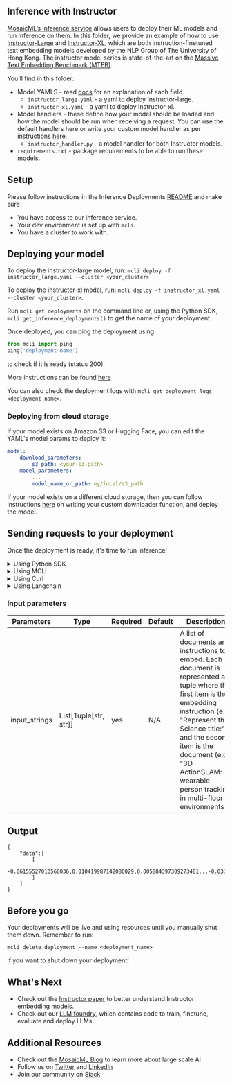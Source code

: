 ## Inference with Instructor

[MosaicML’s inference service](https://www.mosaicml.com/blog/inference-launch) allows users to deploy their ML models and run inference on them. In this folder, we provide an example of how to use [Instructor-Large](https://huggingface.co/hkunlp/instructor-large) and [Instructor-XL](https://huggingface.co/hkunlp/instructor-xl), which are both instruction-finetuned text embedding models developed by the NLP Group of The University of Hong Kong. The instructor model series is state-of-the-art on the [Massive Text Embedding Benchmark (MTEB)](https://huggingface.co/blog/mteb).


You’ll find in this folder:

- Model YAMLS - read [docs](https://docs.mosaicml.com/projects/mcli/en/latest/inference/inference_schema.html) for an explanation of each field.
    - `instructor_large.yaml` - a yaml to deploy Instructor-large.
    - `instructor_xl.yaml` - a yaml to deploy Instructor-xl.
- Model handlers - these define how your model should be loaded and how the model should be run when receiving a request. You can use the default handlers here or write your custom model handler as per instructions [here](https://docs.mosaicml.com/projects/mcli/en/latest/inference/deployment_features.html#custom-model-handlers).
    - `instructor_handler.py` - a model handler for both Instructor models.
- `requirements.txt` - package requirements to be able to run these models.


## Setup

Please follow instructions in the Inference Deployments [README](https://github.com/mosaicml/examples/tree/main/examples/inference-deployments/README.md) and make sure
- You have access to our inference service.
- Your dev environment is set up with `mcli`.
- You have a cluster to work with.

## Deploying your model

To deploy the instructor-large model, run: `mcli deploy -f instructor_large.yaml --cluster <your_cluster>`

To deploy the instructor-xl model, run: `mcli deploy -f instructor_xl.yaml --cluster <your_cluster>`.

Run `mcli get deployments` on the command line or, using the Python SDK, `mcli.get_inference_deployments()` to get the name of your deployment.


Once deployed, you can ping the deployment using
```python
from mcli import ping
ping('deployment-name')
```
to check if it is ready (status 200).

More instructions can be found [here](https://docs.mosaicml.com/projects/mcli/en/latest/quick_start/quick_start_inference.html)

You can also check the deployment logs with `mcli get deployment logs <deployment name>`.

### Deploying from cloud storage
If your model exists on Amazon S3 or Hugging Face, you can edit the YAML's model params to deploy it:
```yaml
model:
    download_parameters:
        s3_path: <your-s3-path>
    model_parameters:
        ...
        model_name_or_path: my/local/s3_path
```

If your model exists on a different cloud storage, then you can follow instructions [here](https://docs.mosaicml.com/projects/mcli/en/latest/inference/deployment_features.html#id1) on writing your custom downloader function, and deploy the model.

## Sending requests to your deployment

Once the deployment is ready, it's time to run inference!

<details>
<summary> Using Python SDK </summary>


```python
from mcli import predict

deployment = get_inference_deployment(<deployment-name>)
input = {
    "input_strings": [
        ["Represent the Science title:", "3D ActionSLAM: wearable person tracking in multi-floor environments"]
    ]
}

predict(deployment, input)

```
</details>

<details>
<summary> Using MCLI </summary>

```bash
mcli predict <deployment-name> --input '{"input_strings":  [["Represent the Science title:", "3D ActionSLAM: wearable person tracking"]]}'

```
</details>

<details>
<summary> Using Curl </summary>

```bash
curl https://<deployment-name>.inf.hosted-on.mosaicml.hosting/predict \
-H "Authorization: <your_api_key>" \
-d '{"input_strings":  [["Represent the Science title:", "3D ActionSLAM: wearable person tracking in multi-floor environments"]]}'
```
</details>

<details>
<summary> Using Langchain </summary>

 ```python
from getpass import getpass
MOSAICML_API_TOKEN = getpass()
import os
os.environ["MOSAICML_API_TOKEN"] = MOSAICML_API_TOKEN

from langchain.embeddings import MosaicMLInstructorEmbeddings
embeddings = MosaicMLInstructorEmbeddings(
    query_instruction="Represent the query for retrieval: "
)
query_text = "This is a test query."
query_result = embeddings.embed_query(query_text)

document_text = "This is a test document."
document_result = embeddings.embed_documents([document_text])

import numpy as np

query_numpy = np.array(query_result)
document_numpy = np.array(document_result[0])
similarity = np.dot(query_numpy, document_numpy) / (np.linalg.norm(query_numpy)*np.linalg.norm(document_numpy))
print(f"Cosine similarity between document and query: {similarity}")
 ```
 </details>


### Input parameters
| Parameters | Type | Required | Default | Description |
| --- | --- | --- | --- | --- |
| input_strings | List[Tuple[str, str]] | yes | N/A | A list of documents and instructions to embed. Each document is represented as tuple where the first item is the embedding instruction (e.g. "Represent the Science title:") and the second item is the document (e.g. "3D ActionSLAM: wearable person tracking in multi-floor environments"). |



## Output

```
{
    "data":[
        [
            -0.06155527010560036,0.010419987142086029,0.005884397309273481...-0.03766140714287758,0.010227023623883724,0.04394740238785744
        ]
    ]
}
```

## Before you go

Your deployments will be live and using resources until you manually shut them down. Remember to run:
```
mcli delete deployment --name <deployment_name>
```
if you want to shut down your deployment!

## What's Next
 - Check out the [Instructor paper](https://instructor-embedding.github.io) to better understand Instructor embedding models.
 - Check out our [LLM foundry](https://github.com/mosaicml/llm-foundry), which contains code to train, finetune, evaluate and deploy LLMs.
 


## Additional Resources
- Check out the [MosaicML Blog](https://www.mosaicml.com/blog) to learn more about large scale AI
- Follow us on [Twitter](https://twitter.com/mosaicml) and [LinkedIn](https://www.linkedin.com/company/mosaicml)
- Join our community on [Slack](https://mosaicml.me/slack)

